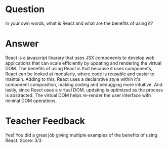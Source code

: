 # Question

In your own words, what is React and what are the benefits of using it?

# Answer

React is a javascript libarary that uses JSX components to develop web applications that can scale efficiently by updating and rendering the virtual DOM. The benefits of using React is that because it uses components, React can be looked at modularly, where code is reusable and easier to maintain. Adding to this, React uses a declarative style within it's component composition, making coding and bedugging more intuitive. And lastly, since React uses a virtual DOM, updating is optimized as the process is abstracted. The virtual DOM helps re-render the user interface with mininal DOM operations.

# Teacher Feedback

Yes! You did a great job giving multiple examples of the benefits of using React.
Score: 3/3

